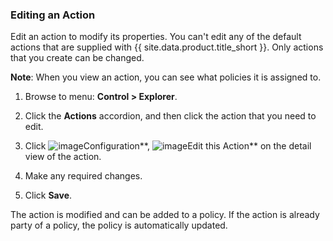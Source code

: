 ### Editing an Action

Edit an action to modify its properties. You can't edit any of the default actions that are supplied with {{ site.data.product.title_short }}. Only actions that you create can be changed.

**Note**: When you view an action, you can see what policies it is assigned to.

1. Browse to menu: **Control > Explorer**.

2. Click the **Actions** accordion, and then click the action that you need to edit.

3. Click ![image](../images/1847.png**)Configuration**, ![image](../images/1851.png**)Edit this Action** on the detail view of the action.

4. Make any required changes.

5. Click **Save**.

The action is modified and can be added to a policy. If the action is already party of a policy, the policy is automatically updated.
